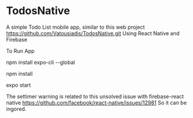 # TodosNative
A simple Todo List mobile app, similar to this web project https://github.com/Vatousiadis/TodosNative.git Using React Native and Firebase

To Run App

npm install expo-cli --global

npm install

expo start


The settimer warning is related to this unsolved issue with firebase-react native
https://github.com/facebook/react-native/issues/12981
So it can be ingored.
